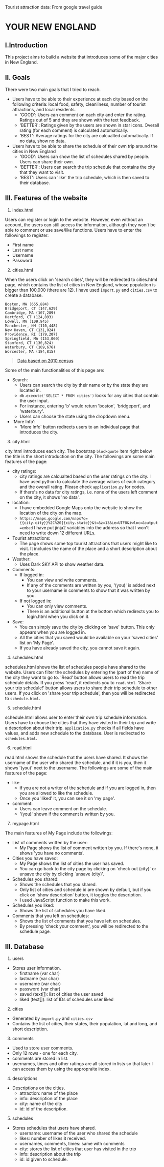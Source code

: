 Tourist attraction data:
From google travel guide

# YOUR NEW ENGLAND

## I.Introduction

This project aims to build a website that introduces some of the major cities in New England.

## II. Goals
There were two main goals that I tried to reach.
- Users have to be able to their experience at each city based on the following criteria: local food, safety, cleanliness, number of tourist attractions, and local residents.
    - 'GOOD': Users can comment on each city and enter the rating. Ratings out of 5 and they are shown with the text feedback.
    - 'BETTER': Ratings given by the users are shown in star icons. Overall rating (for each comment) is calculated automatically.
    - 'BEST': Average ratings for the city are calcualted automatically. If no data, show no data.
- Users have to be able to share the schedule of their own trip around the cities in New England
    - 'GOOD': Users can show the list of schedules shared by people. Users can share their own.
    - 'BETTER': Users can search the trip schedule that contains the city that they want to visit.
    - 'BEST': Users can 'like' the trip schedule, which is then saved to their database.

## III. Features of the website
1. index.html

Users can register or login to the website. However, even without an account, the users can still access the information, although
they won't be able to comment or use save/like functions.
Users have to enter the followings to register:
- First name
- Last name
- Username
- Password

2. cities.html

When the users click on 'search cities', they will be redirected to cities.html page, which contains the list of cities in New England,
whose population is bigger than 100,000 (there are 12). I have used `import.py` and `cities.csv` to create a database.
```
Boston, MA (655,884)
Bridgeport, CT (147,629)
Cambridge, MA (107,289)
Hartford, CT (124,893)
Lowell, MA (109,945)
Manchester, NH (110,448)
New Haven, CT (131,024)
Providence, RI (179,207)
Springfield, MA (153,060)
Stamford, CT (130,824)
Waterbury, CT (109,676)
Worcester, MA (184,815)

```
> [Data based on 2010 census](https://en.wikipedia.org/wiki/List_of_cities_by_population_in_New_England)

Some of the main functionalities of this page are:
- Search:
    - Users can search the city by their name or by the state they are located in.
    - `db.execute('SELECT * FROM cities')` looks for any cities that contain the user input.
    - For instance, entering 'b' would return 'boston', 'bridgeport', and 'waterbury'.
    - Users can choose the state using the dropdown menu.
- 'More Info':
    - 'More Info' button redirects users to an individual page that introduces the city.

3. city.html

city.html introduces each city. The bootstrap `blockquote` item right below the title is the short introduction on the city.
The followings are some main features of the page:
- city ratings:
    - city ratings are calcualted based on the user ratings on the city. I have used python to calculate the average values of each category and the overall rating. Please check `application.py` for codes.
    - If there's no data for city ratings, i.e. none of the users left comment on the city, it shows 'no data'.
- location:
    - I have embedded Google Maps onto the website to show the location of the city on the map.
    - `https://maps.google.com/maps?q={{city.city}}%2C%20{{city.state}}&t=&z=13&ie=UTF8&iwloc=&output=embed` I have put jinja2 variables into the address so that I won't need to write down 12 different URLs.
- Tourist attractions:
    - The page shows some top tourist attractions that users might like to visit. It includes the name of the place and a short description about the place.
- Weather:
    - Uses Dark SKY API to show weather data.
- Comments:
    - If logged in:
        - You can view and write comments.
        - If any of the comments are written by you, '(you)' is added next to your username in comments to show that it was written by you.
    - If not logged in:
        - You can only view comments.
        - There is an additional button at the bottom which redirects you to login.html when you click on it.
- Save:
    - You can simply save the city by clicking on 'save' button. This only appears when you are logged in.
    - All the cities that you saved would be available on your 'saved cities' list on 'My Page'.
    - If you have already saved the city, you cannot save it again.

4. schedules.html

schedules.html shows the list of schedules people have shared to the website. Users can filter the schedules by entering the (part of the) name of the city they want to go to.
'Read' button allows users to read the trip schedule details. If you press 'read', it redirects you to `read.html`.
'Share your trip schedule!' button allows users to share their trip schedule to other users. If you click on 'share your trip schedule',
then you will be redirected to `schedule.html`.

5. schedule.html

schedule.html allows user to enter their own trip schedule information. Users have to choose the cities that they have visited in their trip
and write a description about their trip. `application.py` checks if all fields have values, and adds new schedule to the database.
User is redirected to `schedules.html`.

6. read.html

read.html shows the schedule that the users have shared. It shows the username of the user who shared the schedule, and if it is you, then it shows '(you)'
 next to the username. The followings are some of the main features of the page:
- like:
    - if you are not a writer of the schedule and if you are logged in, then you are allowed to like the schedule.
    - Once you 'liked' it, you can see it on 'my page'.
- comment:
    - Users can leave comment on the schedule.
    - '(you)' shown if the comment is written by you.

7. mypage.html

The main features of My Page include the followings:
- List of comments written by the user:
    - My Page shows the list of comment written by you. If there's none, it shows 'you have no comments'.
- Cities you have saved:
    - My Page shows the list of cities the user has saved.
    - You can go back to the city page by clicking on 'check out (city)' or unsave the city by clicking 'unsave (city)'.
- Schedules you shared:
    - Shows the schedules that you shared.
    - Only list of cities and schedule id are shown by default, but if you click on 'show description' button, it toggles the description.
    - I used JavaScript function to make this work.
- Schedules you liked:
    - Shows the list of schedules you have liked.
- Comments that you left on schedules:
    - Shows the list of comments that you have left on schedules.
    - By pressing 'check your comment', you will be redirected to the schedule page.

## III. Database
1. users

- Stores user information.
    - firstname (var char)
    - lastname (var char)
    - username (var char)
    - password (var char)
    - saved (text[]): list of cities the user saved
    - liked (text[]): list of IDs of schedules user liked

2. cities
- Generated by `import.py` and `cities.csv`
- Contains the list of cities, their states, their population, lat and long, and short description.

3. comments
- Used to store user comments.
- Only 12 rows - one for each city.
- comments are stored in list.
- usernames, times and other ratings are all stored in lists so that later I can access them by using the appropraite index.

4. descriptions
- Descriptions on the cities.
    - attraction: name of the place
    - info: description of the place
    - city: name of the city
    - id: id of the description.

5. schedules
- Stores schedules that users have shared.
    - username: username of the user who shared the schedule
    - likes: number of likes it received.
    - usernames, comments, times: same with comments
    - city: stores the list of cities that user has visited in the trip
    - info: description about the trip
    - id: id given to schedule.
